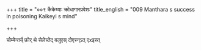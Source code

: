 +++
title = "००९ कैकेय्याः क्रोधागारप्रवेशः"
title_english = "009 Manthara s success in poisoning Kaikeyi s mind"

+++


चोम्मेन्तर्य् फ़ोर् थे सेलेच्तेद् वलुएस् दोएस्न्ऽत् एxइस्त्

